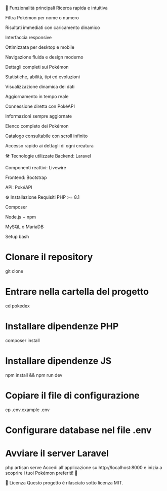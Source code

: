 🚀 Funzionalità principali
Ricerca rapida e intuitiva

Filtra Pokémon per nome o numero

Risultati immediati con caricamento dinamico

Interfaccia responsive

Ottimizzata per desktop e mobile

Navigazione fluida e design moderno

Dettagli completi sui Pokémon

Statistiche, abilità, tipi ed evoluzioni

Visualizzazione dinamica dei dati

Aggiornamento in tempo reale

Connessione diretta con PokéAPI

Informazioni sempre aggiornate

Elenco completo dei Pokémon

Catalogo consultabile con scroll infinito

Accesso rapido ai dettagli di ogni creatura

🛠️ Tecnologie utilizzate
Backend: Laravel

Componenti reattivi: Livewire

Frontend: Bootstrap

API: PokéAPI

⚙️ Installazione
Requisiti
PHP >= 8.1

Composer

Node.js + npm

MySQL o MariaDB

Setup
bash
# Clonare il repository
git clone <repo-url>

# Entrare nella cartella del progetto
cd pokedex

# Installare dipendenze PHP
composer install

# Installare dipendenze JS
npm install && npm run dev

# Copiare il file di configurazione
cp .env.example .env

# Configurare database nel file .env
# Avviare il server Laravel
php artisan serve
Accedi all'applicazione su http://localhost:8000 e inizia a scoprire i tuoi Pokémon preferiti! 💫

📄 Licenza
Questo progetto è rilasciato sotto licenza MIT.
